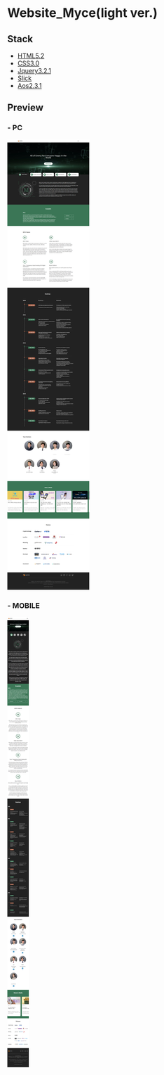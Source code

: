 # Website_Myce(light ver.)

## Stack

-   [HTML5.2](https://html.spec.whatwg.org/)
-   [CSS3.0](https://www.w3.org/TR/CSS/)
-   [Jquery3.2.1](https://jquery.com/)
-   [Slick](https://kenwheeler.github.io/slick/)
-   [Aos2.3.1](https://michalsnik.github.io/aos/)


## Preview

### - PC
<img src="https://github.com/hwang1588/repo_img_src/blob/main/_korfin_myce_old/pc1.png">

### - MOBILE
<img src="https://github.com/hwang1588/repo_img_src/blob/main/_korfin_myce_old/mobile1.png">
